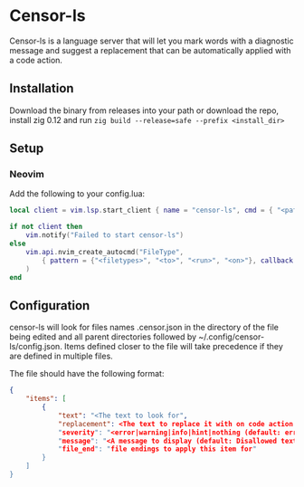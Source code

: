 # Censor-ls

Censor-ls is a language server that will let you mark words with a diagnostic message and suggest a replacement that can be automatically applied with a code action.

## Installation

Download the binary from releases into your path or download the repo, install zig 0.12 and run `zig build --release=safe --prefix <install_dir>`

## Setup

### Neovim

Add the following to your config.lua:

```lua
local client = vim.lsp.start_client { name = "censor-ls", cmd = { "<path_to_censor-ls>" }, }

if not client then
    vim.notify("Failed to start censor-ls")
else
    vim.api.nvim_create_autocmd("FileType",
        { pattern = {"<filetypes>", "<to>", "<run>", "<on>"}, callback = function() vim.lsp.buf_attach_client(0, client) end }
    )
end
```

## Configuration

censor-ls will look for files names .censor.json in the directory of the file being edited and all parent directories followed by ~/.config/censor-ls/config.json. Items defined closer to the file will take precedence if they are defined in multiple files.

The file should have the following format:
```json
{
    "items": [
        {
            "text": "<The text to look for",
            "replacement": <The text to replace it with on code action (optional)>",
            "severity": "<error|warning|info|hint|nothing (default: error)>",
            "message": "<A message to display (default: Disallowed text found)>",
            "file_end": "file endings to apply this item for"
        }
    ]
}
```

